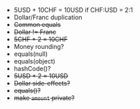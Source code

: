 - 5USD + 10CHF = 10USD if CHF:USD = 2:1
- Dollar/Franc duplication
- ~~Common equals~~
- ~~Dollar != Franc~~
- ~~5CHF * 2 = 10CHF~~
- Money rounding?
- equals(null)
- equals(object)
- hashCode()?
- ~~5USD * 2 = 10USD~~
- ~~Dollar side-effects?~~
- ~~equals()?~~
- ~~make `amount` private?~~
